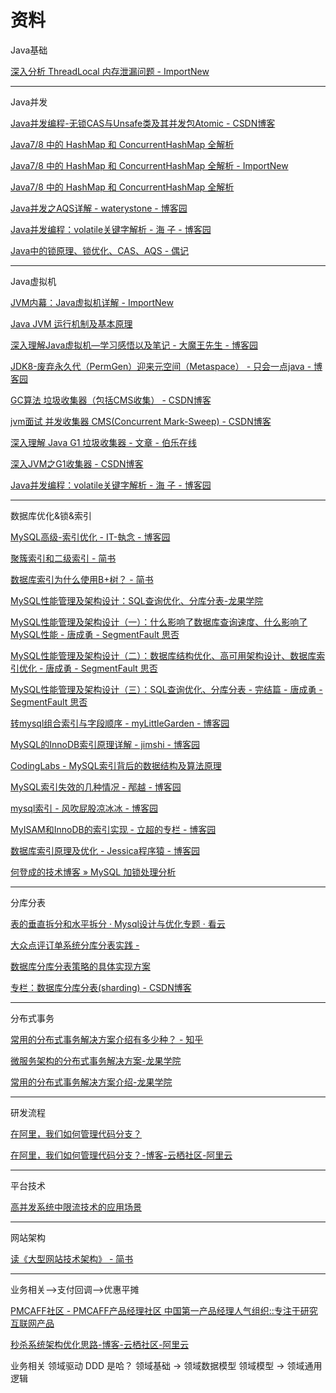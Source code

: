 # 资料


Java基础

[深入分析 ThreadLocal 内存泄漏问题 - ImportNew](http://www.importnew.com/22039.html)

---

Java并发

[Java并发编程-无锁CAS与Unsafe类及其并发包Atomic - CSDN博客](http://blog.csdn.net/javazejian/article/details/72772470)

[Java7/8 中的 HashMap 和 ConcurrentHashMap 全解析](https://javadoop.com/post/hashmap)

[Java7/8 中的 HashMap 和 ConcurrentHashMap 全解析 - ImportNew](http://www.importnew.com/28263.html)

[Java7/8 中的 HashMap 和 ConcurrentHashMap 全解析](https://javadoop.com/post/hashmap#toc1)

[Java并发之AQS详解 - waterystone - 博客园](http://www.cnblogs.com/waterystone/p/4920797.html)

[Java并发编程：volatile关键字解析 - 海 子 - 博客园](http://www.cnblogs.com/dolphin0520/p/3920373.html)

[Java中的锁原理、锁优化、CAS、AQS - 偶记](https://my.oschina.net/u/3239611/blog/1787869)

---
Java虚拟机

[JVM内幕：Java虚拟机详解 - ImportNew](http://www.importnew.com/17770.html)

[Java JVM 运行机制及基本原理](https://zhuanlan.zhihu.com/p/25713880)

[深入理解Java虚拟机—学习感悟以及笔记 - 大魔王先生 - 博客园](https://www.cnblogs.com/wtzbk/p/7985156.html)

[JDK8-废弃永久代（PermGen）迎来元空间（Metaspace） - 只会一点java - 博客园](https://www.cnblogs.com/dennyzhangdd/p/6770188.html)

[GC算法 垃圾收集器（包括CMS收集） - CSDN博客](https://blog.csdn.net/a724888/article/details/60871077)

[jvm面试 并发收集器 CMS(Concurrent Mark-Sweep) - CSDN博客](https://blog.csdn.net/wfh6732/article/details/57490195)

[深入理解 Java G1 垃圾收集器 - 文章 - 伯乐在线](http://blog.jobbole.com/109170/)

[深入JVM之G1收集器 - CSDN博客](https://blog.csdn.net/qq_34280276/article/details/52863551)

[Java并发编程：volatile关键字解析 - 海 子 - 博客园](http://www.cnblogs.com/dolphin0520/p/3920373.html)

---
数据库优化&锁&索引

[MySQL高级-索引优化 - IT-執念 - 博客园](https://www.cnblogs.com/zhaobingqing/p/7071331.html)

[聚簇索引和二级索引 - 简书](https://www.jianshu.com/p/23524cc57ca4)

[数据库索引为什么使用B+树？ - 简书](https://www.jianshu.com/p/4dbbaaa200c4)

[MySQL性能管理及架构设计：SQL查询优化、分库分表-龙果学院](http://www.roncoo.com/article/detail/132454)

[MySQL性能管理及架构设计（一）：什么影响了数据库查询速度、什么影响了MySQL性能 - 唐成勇 - SegmentFault 思否](https://segmentfault.com/a/1190000013672421)

[MySQL性能管理及架构设计（二）：数据库结构优化、高可用架构设计、数据库索引优化 - 唐成勇 - SegmentFault 思否](https://segmentfault.com/a/1190000013746118)

[MySQL性能管理及架构设计（三）：SQL查询优化、分库分表 - 完结篇 - 唐成勇 - SegmentFault 思否](https://segmentfault.com/a/1190000013781544)

[转mysql组合索引与字段顺序 - myLittleGarden - 博客园](http://www.cnblogs.com/sunada2005/p/4715366.html)

[MySQL的InnoDB索引原理详解 - jimshi - 博客园](http://www.cnblogs.com/shijingxiang/articles/4743324.html)

[CodingLabs - MySQL索引背后的数据结构及算法原理](http://blog.codinglabs.org/articles/theory-of-mysql-index.html)

[MySQL索引失效的几种情况 - 邴越 - 博客园](http://www.cnblogs.com/binyue/p/4058931.html)

[mysql索引 - 风吹屁股凉冰冰 - 博客园](http://www.cnblogs.com/dreamhome/archive/2013/04/16/3025304.html)

[MyISAM和InnoDB的索引实现 - 立超的专栏 - 博客园](http://www.cnblogs.com/zlcxbb/p/5757245.html)

[数据库索引原理及优化 - Jessica程序猿 - 博客园](https://www.cnblogs.com/wuchanming/p/6886020.html)

[何登成的技术博客 » MySQL 加锁处理分析](http://hedengcheng.com/?p=771)

---
分库分表

[表的垂直拆分和水平拆分 · Mysql设计与优化专题 · 看云](https://www.kancloud.cn/thinkphp/mysql-design-optimalize/39326)

[大众点评订单系统分库分表实践 -](https://tech.meituan.com/dianping_order_db_sharding.html)

[数据库分库分表策略的具体实现方案](https://mp.weixin.qq.com/s?__biz=MzI1NDQ3MjQxNA==&mid=2247483931&idx=1&sn=6eda41aa81c1243422a603205d2fad22&chksm=e9c5fbaadeb272bc92537803c14a6f55e1170b1a3b8f60160f66417800c0ace960dfe192717a#rd)

[专栏：数据库分库分表(sharding) - CSDN博客](http://blog.csdn.net/column/details/sharding.html)

---
分布式事务

[常用的分布式事务解决方案介绍有多少种？ - 知乎](https://www.zhihu.com/question/64921387/answer/225784480)

[微服务架构的分布式事务解决方案-龙果学院](http://www.roncoo.com/article/detail/124243)

[常用的分布式事务解决方案介绍-龙果学院](http://www.roncoo.com/article/detail/127500)

---
研发流程

[在阿里，我们如何管理代码分支？](https://www.toutiao.com/a6538535186814992899/)

[在阿里，我们如何管理代码分支？-博客-云栖社区-阿里云](https://yq.aliyun.com/articles/573549)

---
平台技术

[高并发系统中限流技术的应用场景](https://www.toutiao.com/i6535760642765226504/)

---
网站架构

[读《大型网站技术架构》 - 简书](https://www.jianshu.com/p/49f3c273a29a)

---
业务相关—>支付回调—>优惠平摊

[PMCAFF社区 - PMCAFF产品经理社区 中国第一产品经理人气组织::专注于研究互联网产品](https://www.pmcaff.com/discuss/index/1000000000142845?sort_by=1)

[秒杀系统架构优化思路-博客-云栖社区-阿里云](https://yq.aliyun.com/articles/69704)



业务相关
领域驱动 DDD 是哈？
	领域基础 -> 领域数据模型
	领域模型 -> 领域通用逻辑 


	
